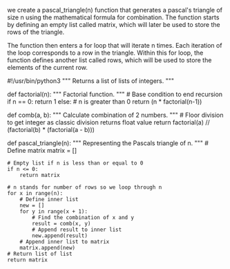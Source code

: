 we create a pascal_triangle(n) function that generates a pascal's triangle of size n using the mathematical formula for combination. The function starts by defining an empty list called matrix, which will later be used to store the rows of the triangle.

The function then enters a for loop that will iterate n times. Each iteration of the loop corresponds to a row in the triangle. Within this for loop, the function defines another list called rows, which will be used to store the elements of the current row.

#!/usr/bin/python3
""" Returns a list of lists of integers. """


def factorial(n):
    """ Factorial function. """
    # Base condition to end recursion
    if n == 0:
        return 1
    else:  # n is greater than 0
        return (n * factorial(n-1))


def comb(a, b):
    """ Calculate combination of 2 numbers. """
    # Floor division to get integer as classic division returns float value
    return factorial(a) // (factorial(b) * (factorial(a - b)))


def pascal_triangle(n):
    """ Representing the Pascals triangle of n. """
    # Define matrix
    matrix = []

    # Empty list if n is less than or equal to 0
    if n <= 0:
        return matrix

    # n stands for number of rows so we loop through n
    for x in range(n):
        # Define inner list
        new = []
        for y in range(x + 1):
            # Find the combination of x and y
            result = comb(x, y)
            # Append result to inner list
            new.append(result)
        # Append inner list to matrix
        matrix.append(new)
    # Return list of list
    return matrix